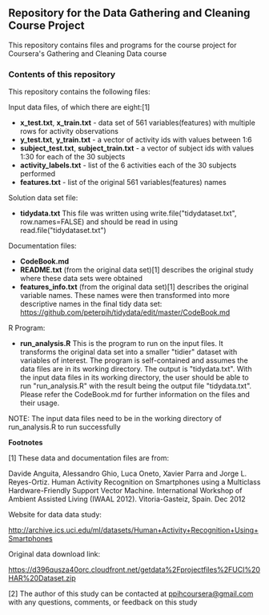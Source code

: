 ## Repository for the Data Gathering and Cleaning Course Project

This repository contains files and programs for the course project for Coursera's Gathering and Cleaning Data course

### Contents of this repository
This repository contains the following files:

Input data files, of which there are eight:[1]
- **x_test.txt**, **x_train.txt** - data set of 561 variables(features) with multiple rows for activity observations
- **y_test.txt**, **y_train.txt** - a vector of activity ids with values between 1:6
- **subject_test.txt**, **subject_train.txt** - a vector of subject ids with values 1:30 for each of the 30 subjects
- **activity_labels.txt** - list of the 6 activities each of the 30 subjects performed
- **features.txt** - list of the original 561 variables(features) names

Solution data set file:
- **tidydata.txt** This file was written using write.file("tidydataset.txt", row.names=FALSE) and should be read in using read.file("tidydataset.txt")

Documentation files:
- **CodeBook.md**
- **README.txt** (from the original data set)[1] describes the original study where these data sets were obtained
- **features_info.txt** (from the original data set)[1] describes the original variable names. These names were then transformed into more descriptive names in the final tidy data set: https://github.com/peterpih/tidydata/edit/master/CodeBook.md

R Program:
- **run_analysis.R** This is the program to run on the input files. It transforms the original data set into a smaller "tidier" dataset with variables of interest.  The program is self-contained and assumes the data files are in its working directory. The output is "tidydata.txt".  With the input data files in its working directory, the user should be able to run "run_analysis.R" with the result being the output file "tidydata.txt". Please refer the CodeBook.md for further information on the files and their usage.


NOTE: The input data files need to be in the working directory of run_analysis.R to run successfully



**Footnotes**

[1] These data and documentation files are from:

Davide Anguita, Alessandro Ghio, Luca Oneto, Xavier Parra and Jorge L. Reyes-Ortiz. Human 
Activity Recognition on Smartphones using a Multiclass Hardware-Friendly Support Vector Machine. 
International Workshop of Ambient Assisted Living (IWAAL 2012). Vitoria-Gasteiz, Spain. Dec 2012

Website for data data study:

http://archive.ics.uci.edu/ml/datasets/Human+Activity+Recognition+Using+Smartphones

Original data download link:

https://d396qusza40orc.cloudfront.net/getdata%2Fprojectfiles%2FUCI%20HAR%20Dataset.zip 

[2] The author of this study can be contacted at ppihcoursera@gmail.com with any questions, comments, or feedback on this study
